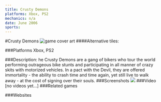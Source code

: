 ```yaml
---
title: Crusty Demons
platforms: Xbox, PS2
mechanics: n/a
date: June 2006
sports: 
---
```

#Crusty Demons
![game cover art](//images.igdb.com/igdb/image/upload/t_cover_big/djggmng04xowxfw5afoj.jpg "Logo Title Text 1")
####Alternative tiles:

###Platforms
Xbox, PS2

###Description:
he Crusty Demons are a gang of bikers who tour the world performing outrageous bike stunts and participating in all manner of crazy skits with motorized vehicles. In a pact with the Devil, they are offered immortality - the ability to crash time and time again, yet still live to walk away - at the cost of signing over their souls.
###Screenshots
<a target="_blank" href="//images.igdb.com/igdb/image/upload/t_cover_big/wppviyp1utw2ym4grhqr.jpg"><img src="//images.igdb.com/igdb/image/upload/t_thumb/wppviyp1utw2ym4grhqr.jpg"/></a>
###Video
[no videos yet...]
###Related games

###Websites

